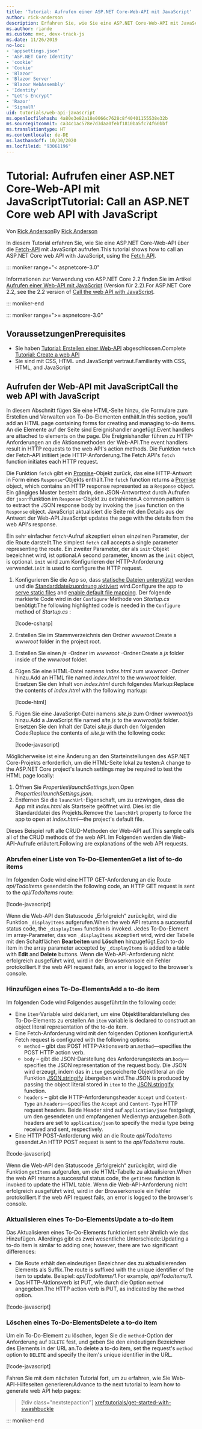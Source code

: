 ```yaml
---
title: 'Tutorial: Aufrufen einer ASP.NET Core-Web-API mit JavaScript'
author: rick-anderson
description: Erfahren Sie, wie Sie eine ASP.NET Core-Web-API mit JavaScript aufrufen.
ms.author: riande
ms.custom: mvc, devx-track-js
ms.date: 11/26/2019
no-loc:
- 'appsettings.json'
- 'ASP.NET Core Identity'
- 'cookie'
- 'Cookie'
- 'Blazor'
- 'Blazor Server'
- 'Blazor WebAssembly'
- 'Identity'
- "Let's Encrypt"
- 'Razor'
- 'SignalR'
uid: tutorials/web-api-javascript
ms.openlocfilehash: 4a80e3e82a18e0066c7628c8f40401155538e32b
ms.sourcegitcommit: ca34c1ac578e7d3daa0febf1810ba5fc74f60bbf
ms.translationtype: HT
ms.contentlocale: de-DE
ms.lasthandoff: 10/30/2020
ms.locfileid: "93061196"
---
```

# <a name="tutorial-call-an-aspnet-core-web-api-with-javascript"></a><span data-ttu-id="cd3fa-103">Tutorial: Aufrufen einer ASP.NET Core-Web-API mit JavaScript</span><span class="sxs-lookup"><span data-stu-id="cd3fa-103">Tutorial: Call an ASP.NET Core web API with JavaScript</span></span>

<span data-ttu-id="cd3fa-104">Von [Rick Anderson](https://twitter.com/RickAndMSFT)</span><span class="sxs-lookup"><span data-stu-id="cd3fa-104">By [Rick Anderson](https://twitter.com/RickAndMSFT)</span></span>

<span data-ttu-id="cd3fa-105">In diesem Tutorial erfahren Sie, wie Sie eine ASP.NET Core-Web-API über die [Fetch-API](https://developer.mozilla.org/docs/Web/API/Fetch_API) mit JavaScript aufrufen.</span><span class="sxs-lookup"><span data-stu-id="cd3fa-105">This tutorial shows how to call an ASP.NET Core web API with JavaScript, using the [Fetch API](https://developer.mozilla.org/docs/Web/API/Fetch_API).</span></span>

::: moniker range="< aspnetcore-3.0"

<span data-ttu-id="cd3fa-106">Informationen zur Verwendung von ASP.NET Core 2.2 finden Sie im Artikel [Aufrufen einer Web-API mit JavaScript](xref:tutorials/first-web-api#call-the-web-api-with-javascript) (Version für 2.2).</span><span class="sxs-lookup"><span data-stu-id="cd3fa-106">For ASP.NET Core 2.2, see the 2.2 version of [Call the web API with JavaScript](xref:tutorials/first-web-api#call-the-web-api-with-javascript).</span></span>

::: moniker-end

::: moniker range=">= aspnetcore-3.0"

## <a name="prerequisites"></a><span data-ttu-id="cd3fa-107">Voraussetzungen</span><span class="sxs-lookup"><span data-stu-id="cd3fa-107">Prerequisites</span></span>

* <span data-ttu-id="cd3fa-108">Sie haben [Tutorial: Erstellen einer Web-API](xref:tutorials/first-web-api) abgeschlossen.</span><span class="sxs-lookup"><span data-stu-id="cd3fa-108">Complete [Tutorial: Create a web API](xref:tutorials/first-web-api)</span></span>
* <span data-ttu-id="cd3fa-109">Sie sind mit CSS, HTML und JavaScript vertraut.</span><span class="sxs-lookup"><span data-stu-id="cd3fa-109">Familiarity with CSS, HTML, and JavaScript</span></span>

## <a name="call-the-web-api-with-javascript"></a><span data-ttu-id="cd3fa-110">Aufrufen der Web-API mit JavaScript</span><span class="sxs-lookup"><span data-stu-id="cd3fa-110">Call the web API with JavaScript</span></span>

<span data-ttu-id="cd3fa-111">In diesem Abschnitt fügen Sie eine HTML-Seite hinzu, die Formulare zum Erstellen und Verwalten von To-Do-Elementen enthält.</span><span class="sxs-lookup"><span data-stu-id="cd3fa-111">In this section, you'll add an HTML page containing forms for creating and managing to-do items.</span></span> <span data-ttu-id="cd3fa-112">An die Elemente auf der Seite sind Ereignishandler angefügt.</span><span class="sxs-lookup"><span data-stu-id="cd3fa-112">Event handlers are attached to elements on the page.</span></span> <span data-ttu-id="cd3fa-113">Die Ereignishandler führen zu HTTP-Anforderungen an die Aktionsmethoden der Web-API.</span><span class="sxs-lookup"><span data-stu-id="cd3fa-113">The event handlers result in HTTP requests to the web API's action methods.</span></span> <span data-ttu-id="cd3fa-114">Die Funktion `fetch` der Fetch-API initiiert jede HTTP-Anforderung.</span><span class="sxs-lookup"><span data-stu-id="cd3fa-114">The Fetch API's `fetch` function initiates each HTTP request.</span></span>

<span data-ttu-id="cd3fa-115">Die Funktion `fetch` gibt ein [Promise](https://developer.mozilla.org/docs/Web/JavaScript/Reference/Global_Objects/Promise)-Objekt zurück, das eine HTTP-Antwort in Form eines `Response`-Objekts enthält.</span><span class="sxs-lookup"><span data-stu-id="cd3fa-115">The `fetch` function returns a [Promise](https://developer.mozilla.org/docs/Web/JavaScript/Reference/Global_Objects/Promise) object, which contains an HTTP response represented as a `Response` object.</span></span> <span data-ttu-id="cd3fa-116">Ein gängiges Muster besteht darin, den JSON-Antworttext durch Aufrufen der `json`-Funktion im `Response`-Objekt zu extrahieren.</span><span class="sxs-lookup"><span data-stu-id="cd3fa-116">A common pattern is to extract the JSON response body by invoking the `json` function on the `Response` object.</span></span> <span data-ttu-id="cd3fa-117">JavaScript aktualisiert die Seite mit den Details aus der Antwort der Web-API.</span><span class="sxs-lookup"><span data-stu-id="cd3fa-117">JavaScript updates the page with the details from the web API's response.</span></span>

<span data-ttu-id="cd3fa-118">Ein sehr einfacher `fetch`-Aufruf akzeptiert einen einzelnen Parameter, der die Route darstellt.</span><span class="sxs-lookup"><span data-stu-id="cd3fa-118">The simplest `fetch` call accepts a single parameter representing the route.</span></span> <span data-ttu-id="cd3fa-119">Ein zweiter Parameter, der als `init`-Objekt bezeichnet wird, ist optional.</span><span class="sxs-lookup"><span data-stu-id="cd3fa-119">A second parameter, known as the `init` object, is optional.</span></span> <span data-ttu-id="cd3fa-120">`init` wird zum Konfigurieren der HTTP-Anforderung verwendet.</span><span class="sxs-lookup"><span data-stu-id="cd3fa-120">`init` is used to configure the HTTP request.</span></span>

1. <span data-ttu-id="cd3fa-121">Konfigurieren Sie die App so, dass [statische Dateien unterstützt](/dotnet/api/microsoft.aspnetcore.builder.staticfileextensions.usestaticfiles#Microsoft_AspNetCore_Builder_StaticFileExtensions_UseStaticFiles_Microsoft_AspNetCore_Builder_IApplicationBuilder_) werden und die [Standarddateizuordnung aktiviert](/dotnet/api/microsoft.aspnetcore.builder.defaultfilesextensions.usedefaultfiles#Microsoft_AspNetCore_Builder_DefaultFilesExtensions_UseDefaultFiles_Microsoft_AspNetCore_Builder_IApplicationBuilder_) wird.</span><span class="sxs-lookup"><span data-stu-id="cd3fa-121">Configure the app to [serve static files](/dotnet/api/microsoft.aspnetcore.builder.staticfileextensions.usestaticfiles#Microsoft_AspNetCore_Builder_StaticFileExtensions_UseStaticFiles_Microsoft_AspNetCore_Builder_IApplicationBuilder_) and [enable default file mapping](/dotnet/api/microsoft.aspnetcore.builder.defaultfilesextensions.usedefaultfiles#Microsoft_AspNetCore_Builder_DefaultFilesExtensions_UseDefaultFiles_Microsoft_AspNetCore_Builder_IApplicationBuilder_).</span></span> <span data-ttu-id="cd3fa-122">Der folgende markierte Code wird in der `Configure`-Methode von *Startup.cs* benötigt:</span><span class="sxs-lookup"><span data-stu-id="cd3fa-122">The following highlighted code is needed in the `Configure` method of *Startup.cs* :</span></span>

    [!code-csharp[](first-web-api/samples/3.0/TodoApi/StartupJavaScript.cs?highlight=8-9&name=snippet_configure)]

1. <span data-ttu-id="cd3fa-123">Erstellen Sie im Stammverzeichnis den Ordner *wwwroot*.</span><span class="sxs-lookup"><span data-stu-id="cd3fa-123">Create a *wwwroot* folder in the project root.</span></span>

1. <span data-ttu-id="cd3fa-124">Erstellen Sie einen *js* -Ordner im *wwwroot* -Ordner.</span><span class="sxs-lookup"><span data-stu-id="cd3fa-124">Create a *js* folder inside of the *wwwroot* folder.</span></span>

1. <span data-ttu-id="cd3fa-125">Fügen Sie eine HTML-Datei namens *index.html* zum *wwwroot* -Ordner hinzu.</span><span class="sxs-lookup"><span data-stu-id="cd3fa-125">Add an HTML file named *index.html* to the *wwwroot* folder.</span></span> <span data-ttu-id="cd3fa-126">Ersetzen Sie den Inhalt von *index.html* durch folgendes Markup:</span><span class="sxs-lookup"><span data-stu-id="cd3fa-126">Replace the contents of *index.html* with the following markup:</span></span>

    [!code-html[](first-web-api/samples/3.0/TodoApi/wwwroot/index.html)]

1. <span data-ttu-id="cd3fa-127">Fügen Sie eine JavaScript-Datei namens *site.js* zum Ordner *wwwroot/js* hinzu.</span><span class="sxs-lookup"><span data-stu-id="cd3fa-127">Add a JavaScript file named *site.js* to the *wwwroot/js* folder.</span></span> <span data-ttu-id="cd3fa-128">Ersetzen Sie den Inhalt der Datei *site.js* durch den folgenden Code:</span><span class="sxs-lookup"><span data-stu-id="cd3fa-128">Replace the contents of *site.js* with the following code:</span></span>

    [!code-javascript[](first-web-api/samples/3.0/TodoApi/wwwroot/js/site.js?name=snippet_SiteJs)]

<span data-ttu-id="cd3fa-129">Möglicherweise ist eine Änderung an den Starteinstellungen des ASP.NET Core-Projekts erforderlich, um die HTML-Seite lokal zu testen:</span><span class="sxs-lookup"><span data-stu-id="cd3fa-129">A change to the ASP.NET Core project's launch settings may be required to test the HTML page locally:</span></span>

1. <span data-ttu-id="cd3fa-130">Öffnen Sie *Properties\launchSettings.json*.</span><span class="sxs-lookup"><span data-stu-id="cd3fa-130">Open *Properties\launchSettings.json*.</span></span>
1. <span data-ttu-id="cd3fa-131">Entfernen Sie die `launchUrl`-Eigenschaft, um zu erzwingen, dass die App mit *index.html* als Startseite geöffnet wird. Dies ist die Standarddatei des Projekts.</span><span class="sxs-lookup"><span data-stu-id="cd3fa-131">Remove the `launchUrl` property to force the app to open at *index.html*&mdash;the project's default file.</span></span>

<span data-ttu-id="cd3fa-132">Dieses Beispiel ruft alle CRUD-Methoden der Web-API auf.</span><span class="sxs-lookup"><span data-stu-id="cd3fa-132">This sample calls all of the CRUD methods of the web API.</span></span> <span data-ttu-id="cd3fa-133">Im Folgenden werden die Web-API-Aufrufe erläutert.</span><span class="sxs-lookup"><span data-stu-id="cd3fa-133">Following are explanations of the web API requests.</span></span>

### <a name="get-a-list-of-to-do-items"></a><span data-ttu-id="cd3fa-134">Abrufen einer Liste von To-Do-Elementen</span><span class="sxs-lookup"><span data-stu-id="cd3fa-134">Get a list of to-do items</span></span>

<span data-ttu-id="cd3fa-135">Im folgenden Code wird eine HTTP GET-Anforderung an die Route *api/TodoItems* gesendet:</span><span class="sxs-lookup"><span data-stu-id="cd3fa-135">In the following code, an HTTP GET request is sent to the *api/TodoItems* route:</span></span>

[!code-javascript[](first-web-api/samples/3.0/TodoApi/wwwroot/js/site.js?name=snippet_GetItems)]

<span data-ttu-id="cd3fa-136">Wenn die Web-API den Statuscode „Erfolgreich“ zurückgibt, wird die Funktion `_displayItems` aufgerufen.</span><span class="sxs-lookup"><span data-stu-id="cd3fa-136">When the web API returns a successful status code, the `_displayItems` function is invoked.</span></span> <span data-ttu-id="cd3fa-137">Jedes To-Do-Element im array-Parameter, das von `_displayItems` akzeptiert wird, wird der Tabelle mit den Schaltflächen **Bearbeiten** und **Löschen** hinzugefügt.</span><span class="sxs-lookup"><span data-stu-id="cd3fa-137">Each to-do item in the array parameter accepted by `_displayItems` is added to a table with **Edit** and **Delete** buttons.</span></span> <span data-ttu-id="cd3fa-138">Wenn die Web-API-Anforderung nicht erfolgreich ausgeführt wird, wird in der Browserkonsole ein Fehler protokolliert.</span><span class="sxs-lookup"><span data-stu-id="cd3fa-138">If the web API request fails, an error is logged to the browser's console.</span></span>

### <a name="add-a-to-do-item"></a><span data-ttu-id="cd3fa-139">Hinzufügen eines To-Do-Elements</span><span class="sxs-lookup"><span data-stu-id="cd3fa-139">Add a to-do item</span></span>

<span data-ttu-id="cd3fa-140">Im folgenden Code wird Folgendes ausgeführt:</span><span class="sxs-lookup"><span data-stu-id="cd3fa-140">In the following code:</span></span>

* <span data-ttu-id="cd3fa-141">Eine `item`-Variable wird deklariert, um eine Objektliteraldarstellung des To-Do-Elements zu erstellen.</span><span class="sxs-lookup"><span data-stu-id="cd3fa-141">An `item` variable is declared to construct an object literal representation of the to-do item.</span></span>
* <span data-ttu-id="cd3fa-142">Eine Fetch-Anforderung wird mit den folgenden Optionen konfiguriert:</span><span class="sxs-lookup"><span data-stu-id="cd3fa-142">A Fetch request is configured with the following options:</span></span>
  * <span data-ttu-id="cd3fa-143">`method` – gibt das POST HTTP-Aktionsverb an.</span><span class="sxs-lookup"><span data-stu-id="cd3fa-143">`method`&mdash;specifies the POST HTTP action verb.</span></span>
  * <span data-ttu-id="cd3fa-144">`body` – gibt die JSON-Darstellung des Anforderungstexts an.</span><span class="sxs-lookup"><span data-stu-id="cd3fa-144">`body`&mdash;specifies the JSON representation of the request body.</span></span> <span data-ttu-id="cd3fa-145">Die JSON wird erzeugt, indem das in `item` gespeicherte Objektliteral an die Funktion [JSON.stringify](https://developer.mozilla.org/docs/Web/JavaScript/Reference/Global_Objects/JSON/stringify) übergeben wird.</span><span class="sxs-lookup"><span data-stu-id="cd3fa-145">The JSON is produced by passing the object literal stored in `item` to the [JSON.stringify](https://developer.mozilla.org/docs/Web/JavaScript/Reference/Global_Objects/JSON/stringify) function.</span></span>
  * <span data-ttu-id="cd3fa-146">`headers` – gibt die HTTP-Anforderungsheader `Accept` und `Content-Type` an.</span><span class="sxs-lookup"><span data-stu-id="cd3fa-146">`headers`&mdash;specifies the `Accept` and `Content-Type` HTTP request headers.</span></span> <span data-ttu-id="cd3fa-147">Beide Header sind auf `application/json` festgelegt, um den gesendeten und empfangenen Medientyp anzugeben.</span><span class="sxs-lookup"><span data-stu-id="cd3fa-147">Both headers are set to `application/json` to specify the media type being received and sent, respectively.</span></span>
* <span data-ttu-id="cd3fa-148">Eine HTTP POST-Anforderung wird an die Route *api/TodoItems* gesendet.</span><span class="sxs-lookup"><span data-stu-id="cd3fa-148">An HTTP POST request is sent to the *api/TodoItems* route.</span></span>

[!code-javascript[](first-web-api/samples/3.0/TodoApi/wwwroot/js/site.js?name=snippet_AddItem)]

<span data-ttu-id="cd3fa-149">Wenn die Web-API den Statuscode „Erfolgreich“ zurückgibt, wird die Funktion `getItems` aufgerufen, um die HTML-Tabelle zu aktualisieren.</span><span class="sxs-lookup"><span data-stu-id="cd3fa-149">When the web API returns a successful status code, the `getItems` function is invoked to update the HTML table.</span></span> <span data-ttu-id="cd3fa-150">Wenn die Web-API-Anforderung nicht erfolgreich ausgeführt wird, wird in der Browserkonsole ein Fehler protokolliert.</span><span class="sxs-lookup"><span data-stu-id="cd3fa-150">If the web API request fails, an error is logged to the browser's console.</span></span>

### <a name="update-a-to-do-item"></a><span data-ttu-id="cd3fa-151">Aktualisieren eines To-Do-Elements</span><span class="sxs-lookup"><span data-stu-id="cd3fa-151">Update a to-do item</span></span>

<span data-ttu-id="cd3fa-152">Das Aktualisieren eines To-Do-Elements funktioniert sehr ähnlich wie das Hinzufügen. Allerdings gibt es zwei wesentliche Unterschiede:</span><span class="sxs-lookup"><span data-stu-id="cd3fa-152">Updating a to-do item is similar to adding one; however, there are two significant differences:</span></span>

* <span data-ttu-id="cd3fa-153">Die Route erhält den eindeutigen Bezeichner des zu aktualisierenden Elements als Suffix.</span><span class="sxs-lookup"><span data-stu-id="cd3fa-153">The route is suffixed with the unique identifier of the item to update.</span></span> <span data-ttu-id="cd3fa-154">Beispiel: *api/TodoItems/1*.</span><span class="sxs-lookup"><span data-stu-id="cd3fa-154">For example, *api/TodoItems/1*.</span></span>
* <span data-ttu-id="cd3fa-155">Das HTTP-Aktionsverb ist PUT, wie durch die Option `method` angegeben.</span><span class="sxs-lookup"><span data-stu-id="cd3fa-155">The HTTP action verb is PUT, as indicated by the `method` option.</span></span>

[!code-javascript[](first-web-api/samples/3.0/TodoApi/wwwroot/js/site.js?name=snippet_UpdateItem)]

### <a name="delete-a-to-do-item"></a><span data-ttu-id="cd3fa-156">Löschen eines To-Do-Elements</span><span class="sxs-lookup"><span data-stu-id="cd3fa-156">Delete a to-do item</span></span>

<span data-ttu-id="cd3fa-157">Um ein To-Do-Element zu löschen, legen Sie die `method`-Option der Anforderung auf `DELETE` fest, und geben Sie den eindeutigen Bezeichner des Elements in der URL an.</span><span class="sxs-lookup"><span data-stu-id="cd3fa-157">To delete a to-do item, set the request's `method` option to `DELETE` and specify the item's unique identifier in the URL.</span></span>

[!code-javascript[](first-web-api/samples/3.0/TodoApi/wwwroot/js/site.js?name=snippet_DeleteItem)]

<span data-ttu-id="cd3fa-158">Fahren Sie mit dem nächsten Tutorial fort, um zu erfahren, wie Sie Web-API-Hilfeseiten generieren:</span><span class="sxs-lookup"><span data-stu-id="cd3fa-158">Advance to the next tutorial to learn how to generate web API help pages:</span></span>

> [!div class="nextstepaction"]
> <xref:tutorials/get-started-with-swashbuckle>

::: moniker-end
